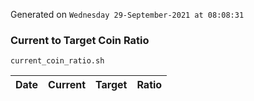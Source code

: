 Generated on `Wednesday 29-September-2021 at 08:08:31`

### Current to Target Coin Ratio
`current_coin_ratio.sh`

Date|Current|Target|Ratio
---|---|---|---
